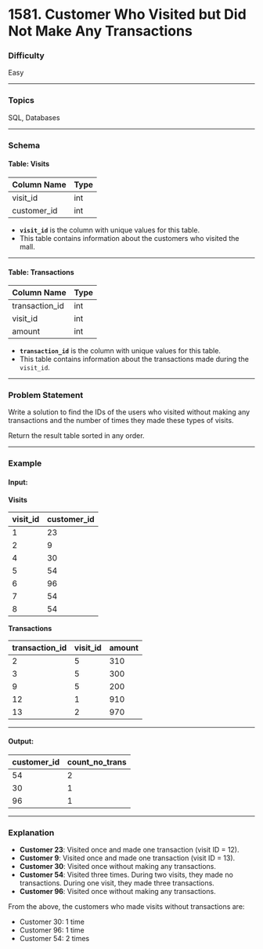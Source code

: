 # 1581. Customer Who Visited but Did Not Make Any Transactions

### Difficulty
Easy

---

### Topics
SQL, Databases

---

### Schema

#### Table: Visits

| Column Name | Type |
|-------------|------|
| visit_id    | int  |
| customer_id | int  |

- **`visit_id`** is the column with unique values for this table.
- This table contains information about the customers who visited the mall.

---

#### Table: Transactions

| Column Name    | Type |
|----------------|------|
| transaction_id | int  |
| visit_id       | int  |
| amount         | int  |

- **`transaction_id`** is the column with unique values for this table.
- This table contains information about the transactions made during the `visit_id`.

---

### Problem Statement

Write a solution to find the IDs of the users who visited without making any transactions and the number of times they made these types of visits.

Return the result table sorted in any order.

---

### Example

#### Input: 

**Visits**

| visit_id | customer_id |
|----------|-------------|
| 1        | 23          |
| 2        | 9           |
| 4        | 30          |
| 5        | 54          |
| 6        | 96          |
| 7        | 54          |
| 8        | 54          |

**Transactions**

| transaction_id | visit_id | amount |
|----------------|----------|--------|
| 2              | 5        | 310    |
| 3              | 5        | 300    |
| 9              | 5        | 200    |
| 12             | 1        | 910    |
| 13             | 2        | 970    |

---

#### Output:

| customer_id | count_no_trans |
|-------------|----------------|
| 54          | 2              |
| 30          | 1              |
| 96          | 1              |

---

### Explanation

- **Customer 23**: Visited once and made one transaction (visit ID = 12).
- **Customer 9**: Visited once and made one transaction (visit ID = 13).
- **Customer 30**: Visited once without making any transactions.
- **Customer 54**: Visited three times. During two visits, they made no transactions. During one visit, they made three transactions.
- **Customer 96**: Visited once without making any transactions.

From the above, the customers who made visits without transactions are:
- Customer 30: 1 time
- Customer 96: 1 time
- Customer 54: 2 times
